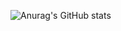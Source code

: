 ![Anurag's GitHub stats](https://github-readme-stats.vercel.app/api?username=clyde0813&count_private=true)
